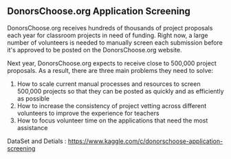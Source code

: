  
## DonorsChoose.org Application Screening

DonorsChoose.org receives hundreds of thousands of project proposals each year for classroom projects in need of funding. Right now, a large number of volunteers is needed to manually screen each submission before it's approved to be posted on the DonorsChoose.org website.

Next year, DonorsChoose.org expects to receive close to 500,000 project proposals. As a result, there are three main problems they need to solve:

 1. How to scale current manual processes and resources to screen 500,000 projects so that they can be posted as quickly and as               efficiently as possible
 2. How to increase the consistency of project vetting across different volunteers to improve the experience for teachers
 3. How to focus volunteer time on the applications that need the most assistance

DataSet and Detials : https://www.kaggle.com/c/donorschoose-application-screening
